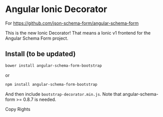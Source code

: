 Angular Ionic Decorator
==========================

For https://github.com/json-schema-form/angular-schema-form

This is the new Ionic Decorator! That means a Ionic v1 frontend for the Angular Schema Form
project.

Install (to be updated)
-------
```sh
bower install angular-schema-form-bootstrap
```
or

```sh
npm install angular-schema-form-bootstrap
```

And then include `bootstrap-decorator.min.js`. Note that angular-schema-form >= 0.8.7 is needed.

Copy Rights
